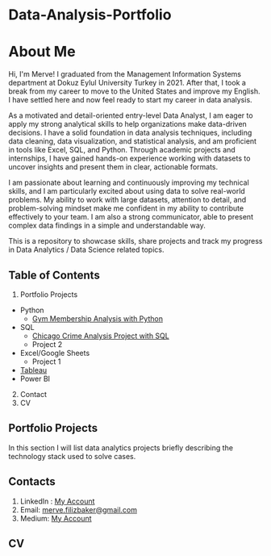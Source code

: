 # Data-Analysis-Portfolio
# About Me

Hi, I'm Merve! I graduated from the Management Information Systems department at Dokuz Eylul University Turkey in 2021. After that, I took a break from my career to move to the United States and improve my English. I have settled here and now feel ready to start my career in data analysis.

As a motivated and detail-oriented entry-level Data Analyst, I am eager to apply my strong analytical skills to help organizations make data-driven decisions. I have a solid foundation in data analysis techniques, including data cleaning, data visualization, and statistical analysis, and am proficient in tools like Excel, SQL, and Python. Through academic projects and internships, I have gained hands-on experience working with datasets to uncover insights and present them in clear, actionable formats.

I am passionate about learning and continuously improving my technical skills, and I am particularly excited about using data to solve real-world problems. My ability to work with large datasets, attention to detail, and problem-solving mindset make me confident in my ability to contribute effectively to your team. I am also a strong communicator, able to present complex data findings in a simple and understandable way.

This is a repository to showcase skills, share projects and track my progress in Data Analytics / Data Science related topics.

## Table of Contents

1. Portfolio Projects
   
  - Python
    * [Gym Membership Analysis with Python ](https://github.com/mrvflz/Data-Analysis-Portfolio/blob/main/Gym%20Membership%20Analysis%20with%20Python.ipynb)
  - SQL
    * [Chicago Crime Analysis Project with SQL](https://github.com/mrvflz/Data-Analysis-Portfolio/blob/main/Chicago%20Crime%20Analysis%20Project%20with%20Python%20and%20SQL.ipynb)
    * Project 2  
  - Excel/Google Sheets
    * Project 1
  - [Tableau](https://public.tableau.com/app/profile/merve8068/vizzes)
  - Power BI

2. Contact
3. CV

## Portfolio Projects

In this section I will list data analytics projects briefly describing the technology stack used to solve cases.

## Contacts
1. LinkedIn : [My Account](https://www.linkedin.com/in/merve-filiz-baker-a196b1174/)
2. Email: merve.filizbaker@gmail.com
3. Medium: [My Account](https://medium.com/@mervefiliz.710)
   
## CV



